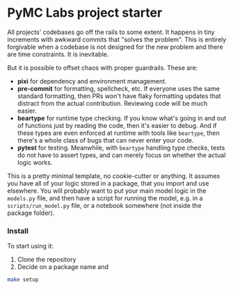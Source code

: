 # PyMC Labs project starter

All projects' codebases go off the rails to some extent. It happens in tiny increments with awkward commits that "solves the problem". This is entirely forgivable when a codebase is not designed for the new problem and there are time constraints. It is inevitable.

But it is possible to offset chaos with proper guardrails. These are:

- **pixi** for dependency and environment management.
- **pre-commit** for formatting, spellcheck, etc. If everyone uses the same standard formatting, then PRs won't have flaky formatting updates that distract from the actual contribution. Reviewing code will be much easier.
- **beartype** for runtime type checking. If you know what's going in and out of functions just by reading the code, then it's easier to debug. And if these types are even enforced at runtime with tools like `beartype`, then there's a whole class of bugs that can never enter your code.
- **pytest** for testing. Meanwhile, with `beartype` handling type checks, tests do not have to assert types, and can merely focus on whether the actual logic works. 

This is a pretty minimal template, no cookie-cutter or anything. It assumes you have all of your logic stored in a package, that you import and use elsewhere. You will probably want to put your main model logic in the `models.py` file, and then have a script for running the model, e.g. in a `scripts/run_model.py` file, or a notebook somewhere (not inside the package folder).

### Install

To start using it:
1. Clone the repository
2. Decide on a package name and 

```bash
make setup
```